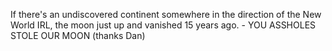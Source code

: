 If there's an undiscovered continent somewhere in the direction of the New World IRL, the moon just up and vanished 15 years ago.
	- YOU ASSHOLES STOLE OUR MOON (thanks Dan)